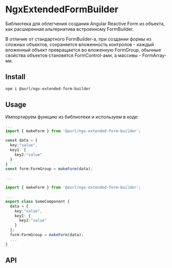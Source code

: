 # NgxExtendedFormBuilder

Библиотека для облегчения создания Angular Reactive Form из объекта, как расширенная альтернатива встроенному FormBuilder.

В отличие от стандартного FormBuilder-а, при создании формы из сложных объектов, сохраняется вложенность контролов - каждый вложенный объект превращается во вложенную FormGroup, обычные свойства объектов становятся FormControl-ами, а массивы - FormArray-ми.

## Install

```bash
npm i @axrl/ngx-extended-form-builder
```

## Usage
Импортируем функцию из библиотеки и используем в коде:

```ts
...
import { makeForm } from '@axrl/ngx-extended-form-builder';

const data = {
  key:"value",
  key1: {
    key2:"value"
  }
}
const form:FormGroup = makeForm(data);

...
```

```ts
import { makeForm } from '@axrl/ngx-extended-form-builder';

...
export class SomeComponent {
  data = {
    key:"value",
    key1: {
      key2:"value"
    }
  };
  form:FormGroup = makeForm(data);
  ...
}
```
## API

